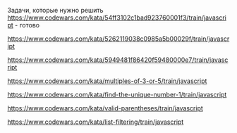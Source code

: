 Задачи, которые нужно решить
https://www.codewars.com/kata/54ff3102c1bad923760001f3/train/javascript - готово

https://www.codewars.com/kata/5262119038c0985a5b00029f/train/javascript

https://www.codewars.com/kata/5949481f86420f59480000e7/train/javascript

https://www.codewars.com/kata/multiples-of-3-or-5/train/javascript

https://www.codewars.com/kata/find-the-unique-number-1/train/javascript

https://www.codewars.com/kata/valid-parentheses/train/javascript

https://www.codewars.com/kata/list-filtering/train/javascript
